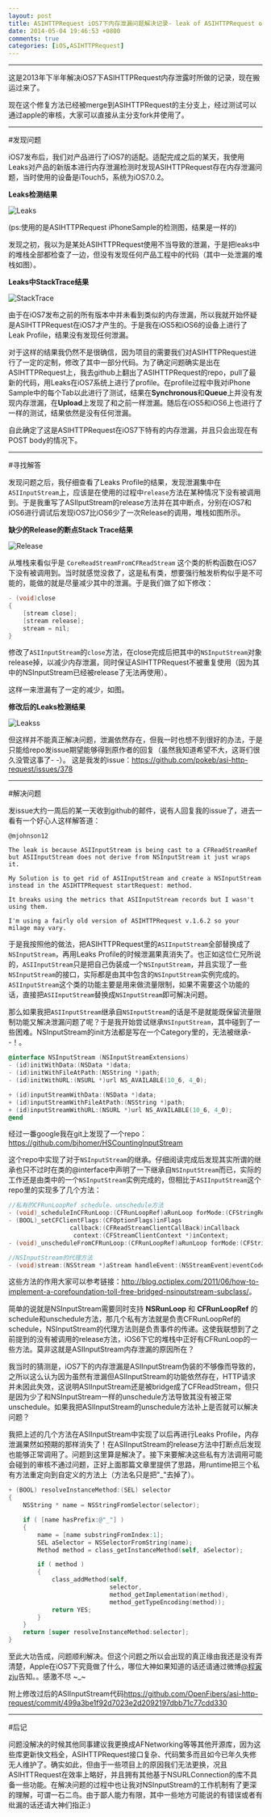 ```yaml
---
layout: post
title: ASIHTTPRequest iOS7下内存泄漏问题解决记录- leak of ASIHTTPRequest on iOS7
date: 2014-05-04 19:46:53 +0800
comments: true
categories: [iOS,ASIHTTPRequest]
---
```


----------

这是2013年下半年解决iOS7下ASIHTTPRequest内存泄露时所做的记录，现在搬运过来了。

现在这个修复方法已经被merge到ASIHTTPRequest的主分支上，经过测试可以通过apple的审核，大家可以直接从主分支fork并使用了。

----------

#发现问题

iOS7发布后，我们对产品进行了iOS7的适配。适配完成之后的某天，我使用Leaks对产品的新版本进行内存泄漏检测时发现ASIHTTPRequest存在内存泄漏问题，当时使用的设备是iTouch5，系统为iOS7.0.2。

**Leaks检测结果**

![Leaks](http://ww3.sinaimg.cn/large/7d97a68cgw1eb8uxr5ui3j20sl068acm.jpg)

(ps:使用的是ASIHTTPRequest iPhoneSample的检测图，结果是一样的)


发现之初，我以为是某处ASIHTTPRequest使用不当导致的泄漏，于是把leaks中的堆栈全部都检查了一边，但没有发现任何产品工程中的代码（其中一处泄漏的堆栈如图）。


**Leaks中StackTrace结果**

![StackTrace](http://ww2.sinaimg.cn/large/7d97a68cgw1eb8uxtkz79j209s0gnmz2.jpg)

由于在iOS7发布之前的所有版本中并未看到类似的内存泄漏，所以我就开始怀疑是ASIHTTPRequest在iOS7才产生的。于是我在iOS5和iOS6的设备上进行了Leak Profile，结果没有发现任何泄漏。

对于这样的结果我仍然不是很确信，因为项目的需要我们对ASIHTTPRequest进行了一定的定制，修改了其中一部分代码。为了确定问题确实是出在ASIHTTPRequest上，我去github上翻出了ASIHTTPRequest的repo，pull了最新的代码，用Leaks在iOS7系统上进行了profile。在profile过程中我对iPhone Sample中的每个Tab以此进行了测试，结果在**Synchronous**和**Queue**上并没有发现内存泄漏，在**Upload**上发现了和之前一样泄漏。随后在iOS5和iOS6上也进行了一样的测试，结果依然是没有任何泄漏。

自此确定了这是ASIHTTPRequest在iOS7下特有的内存泄漏，并且只会出现在有POST body的情况下。

----------
#寻找解答

发现问题之后，我仔细查看了Leaks Profile的结果，发现泄漏集中在`ASIInputStream`上，应该是在使用的过程中`release`方法在某种情况下没有被调用到。于是我重写了ASIIputStream的release方法并在其中断点，分别在iOS7和iOS6进行调试后发现iOS7比iOS6少了一次Release的调用，堆栈如图所示。

**缺少的Release的断点Stack Trace结果**

![Release](http://ww3.sinaimg.cn/large/7d97a68cgw1eb8uxssluaj20dd0bsab3.jpg)

从堆栈来看似乎是 `CoreReadStreamFromCFReadStream` 这个类的析构函数在iOS7下没有被调用到。当时就感觉没救了，这是私有类，想要强行触发析构似乎是不可能的，能做的就是尽量减少其中的泄漏。于是我们做了如下修改：

```objective-c
- (void)close
{
    [stream close];
    [stream release];
    stream = nil;
}
```

修改了`ASIInputStream`的`close`方法，在close完成后把其中的`NSInputStream`对象release掉，以减少内存泄漏，同时保证ASIHTTPRequest不被重复使用（因为其中的NSInputStream已经被release了无法再使用）。

这样一来泄漏有了一定的减少，如图。

**修改后的Leaks检测结果**

![Leakss](http://ww2.sinaimg.cn/large/7d97a68cgw1eb8uxs8d4kj20su023q3r.jpg)

但这样并不能真正解决问题，泄漏依然存在，但我一时也想不到很好的办法，于是只能给repo发issue期望能够得到原作者的回复（虽然我知道希望不大，这哥们很久没管这事了- -）。
这是我发的issue：<https://github.com/pokeb/asi-http-request/issues/378>


----------
#解决问题

发issue大约一周后的某一天收到github的邮件，说有人回复我的issue了，进去一看有一个好心人这样解答道：     

    @mjohnson12

    The leak is because ASIInputStream is being cast to a CFReadStreamRef but ASIInputStream does not derive from NSInputStream it just wraps it.
    
    My Solution is to get rid of ASIInputStream and create a NSInputStream instead in the ASIHTTPRequest startRequest: method.
    
    It breaks using the metrics that ASIInputStream records but I wasn't using them.
    
    I'm using a fairly old version of ASIHTTPRequest v.1.6.2 so your milage may vary.

于是我按照他的做法，把ASIHTTPRequest里的`ASIInputStream`全部替换成了`NSInputStream`，再用Leaks Profile的时候泄漏果真消失了。也正如这位仁兄所说的，`ASIInputStream`只是把自己伪装成一个`NSInputStream`，并且实现了一些`NSInputStream`的接口，实际都是由其中包含的`NSInputStream`实例完成的。`ASIInputStream`这个类的功能主要是用来做流量限制，如果不需要这个功能的话，直接把`ASIInputStream`替换成`NSInputStream`即可解决问题。

那么如果我把`ASIInputStream`继承自`NSInputStream`的话是不是就能既保留流量限制功能又解决泄漏问题了呢？于是我开始尝试继承`NSInputStream`，其中碰到了一些困难。NSInputStream的init方法都是写在一个Category里的，无法被继承- -！。

```objective-c
@interface NSInputStream (NSInputStreamExtensions)
- (id)initWithData:(NSData *)data;
- (id)initWithFileAtPath:(NSString *)path;
- (id)initWithURL:(NSURL *)url NS_AVAILABLE(10_6, 4_0);

+ (id)inputStreamWithData:(NSData *)data;
+ (id)inputStreamWithFileAtPath:(NSString *)path;
+ (id)inputStreamWithURL:(NSURL *)url NS_AVAILABLE(10_6, 4_0);
@end
```

经过一番google我在git上发现了一个repo：<https://github.com/bjhomer/HSCountingInputStream>

这个repo中实现了对于`NSInputStream`的继承。仔细阅读完成后发现其实所谓的继承也只不过时在类的@interface中声明了一下继承自`NSInputStream`而已，实际的工作还是由类中的一个`NSInputStream`实例完成的，但相比于`ASIInputStream`这个repo里的实现多了几个方法：

```objective-c
//私有的CFRunLoopRef schedule、unschedule方法
- (void)_scheduleInCFRunLoop:(CFRunLoopRef)aRunLoop forMode:(CFStringRef)aMode;
- (BOOL)_setCFClientFlags:(CFOptionFlags)inFlags
                 callback:(CFReadStreamClientCallBack)inCallback
                  context:(CFStreamClientContext *)inContext;
- (void)_unscheduleFromCFRunLoop:(CFRunLoopRef)aRunLoop forMode:(CFStringRef)aMode;

//NSInputStream的代理方法
- (void)stream:(NSStream *)aStream handleEvent:(NSStreamEvent)eventCode; 
```

这些方法的作用大家可以参考链接：<http://blog.octiplex.com/2011/06/how-to-implement-a-corefoundation-toll-free-bridged-nsinputstream-subclass/>。

简单的说就是NSInputStream需要同时支持 **NSRunLoop** 和 **CFRunLoopRef** 的schedule和unschedule方法，那几个私有方法就是负责CFRunLoopRef的schedule，NSInputStream的代理方法则是负责事件的传递。这使我联想到了之前提到的没有被调用的release方法，iOS6下它的堆栈中正好有CFRunLoop的一些方法。莫非这就是ASIInputStream内存泄漏的原因所在？

我当时的猜测是，iOS7下的内存泄漏是ASIInputStream伪装的不够像而导致的，之所以这么认为因为虽然有泄漏但ASIInputStream的功能依然存在，HTTP请求并未因此失效，这说明ASIInputStream还是被bridge成了CFReadStream，但只是因为少了和NSInputStream一样的unschedule方法导致其没有被正常unschedule。如果我把ASIInputStream的unschedule方法补上是否就可以解决问题？

我把上述的几个方法在ASIInputStream中实现了以后再进行Leaks Profile，内存泄漏果然如预期的那样消失了！在ASIInputStream的release方法中打断点后发现也能够正常调用了。问题到这里算是解决了。接下来要解决这些私有方法调用可能会碰到的审核不通过问题，正好上面那篇文章里提供了思路，用runtime把三个私有方法重定向到自定义的方法上（方法名只是把"_"去掉了）。

```objective-c
+ (BOOL) resolveInstanceMethod:(SEL) selector
{
    NSString * name = NSStringFromSelector(selector);

    if ( [name hasPrefix:@"_"] )
    {
        name = [name substringFromIndex:1];
        SEL aSelector = NSSelectorFromString(name);
        Method method = class_getInstanceMethod(self, aSelector);

        if ( method )
        {
            class_addMethod(self,
                            selector,
                            method_getImplementation(method),
                            method_getTypeEncoding(method));
            return YES;
        }
    }
    return [super resolveInstanceMethod:selector];
}
```

至此大功告成，问题顺利解决。但这个问题之所以会出现的真正缘由我还是没有弄清楚，Apple在iOS7下究竟做了什么，哪位大神如果知道的话还请通过微博[@程寅zju](http://www.weibo.com/msching/)告知。。感激不尽 ~_~

附上修改过后的ASIInputStream代码<https://github.com/OpenFibers/asi-http-request/commit/499a3be1f92d7023e2d2092197dbb71c77cdd330>

----------
#后记

问题没解决的时候其他同事建议我更换成AFNetworking等等其他开源库，因为这些库更新快文档全，ASIHTTPRequest接口复杂、代码繁多而且如今已年久失修无人维护了。确实如此，但由于一些项目上的原因我们无法更换，况且ASIHTTRequest在效率上略好，并且拥有其他基于NSURLConnection的库不具备一些功能。在解决问题的过程中也让我对NSInputStream的工作机制有了更深的理解，可谓一石二鸟。由于鄙人能力有限，其中一些地方可能说的有错误或者有纰漏的话还请大神们指正:)